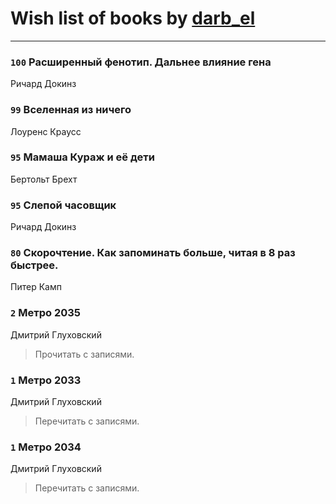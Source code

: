 # Wish list of books by [darb_el](http://vk.com/id184135339)
---

### `100` Расширенный фенотип. Дальнее влияние гена
Ричард Докинз

### `99` Вселенная из ничего
Лоуренс Краусс

### `95` Мамаша Кураж и её дети
Бертольт Брехт

### `95` Слепой часовщик
Ричард Докинз

### `80` Скорочтение. Как запоминать больше, читая в 8 раз быстрее.
Питер Камп

### `2` Метро 2035
Дмитрий Глуховский
> Прочитать с записями.

### `1` Метро 2033
Дмитрий Глуховский
> Перечитать с записями.

### `1` Метро 2034
Дмитрий Глуховский
> Перечитать с записями.


